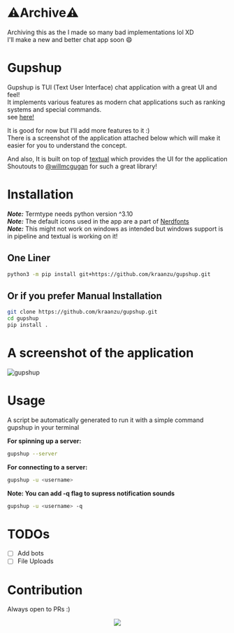 # ⚠️Archive⚠️
Archiving this as the I made so many bad implementations lol XD \
I'll make a new and better chat app soon 😄

# Gupshup

Gupshup is TUI (Text User Interface) chat application with a great UI and feel! </br>
It implements various features as modern chat applications
such as ranking systems and special commands. </br>
see [here!](https://github.com/kraanzu/gupshup/blob/main/COMMANDS.md) </br>

It is good for now but I'll add more features to it :) </br>
There is a screenshot of the application attached below which will make it easier for you to understand the concept.

And also, It is built on top of [textual](https://github.com/Textualize/textual) which provides the UI for the application</br>
Shoutouts to [@willmcgugan](https://github.com/willmcgugan) for such a great library!

# Installation

***Note:*** Termtype needs python version ^3.10</br>
***Note:*** The default icons used in the app are a part of [Nerdfonts](https://www.nerdfonts.com/) </br>
***Note:*** This might not work on windows as intended but windows support is in pipeline and textual is working on it!

## One Liner
```bash
python3 -m pip install git+https://github.com/kraanzu/gupshup.git
```

## Or if you prefer Manual Installation
``` bash
git clone https://github.com/kraanzu/gupshup.git
cd gupshup
pip install .
```

# A screenshot of the application
![gupshup](https://user-images.githubusercontent.com/97718086/154282080-35ac8bc4-5c2e-4b16-a39a-a808bdd0aba1.png)

# Usage
A script be automatically generated to run it with a simple command gupshup in your terminal

**For spinning up a server:**
```bash
gupshup --server
```

**For connecting to a server:**
```bash
gupshup -u <username> 
```

**Note: You can add -q flag to supress notification sounds**
```bash
gupshup -u <username> -q 
```

# TODOs
- [ ] Add bots
- [ ] File Uploads

# Contribution
Always open to PRs :)

<p align="center"><a href="https://github.com/kraanzu/gupshup/blob/main/LICENSE"><img src="https://img.shields.io/static/v1.svg?style=flat-square&label=License&message=MIT&logoColor=eceff4&logo=github&colorA=4c566a&colorB=88c0d0"/></a></p>
